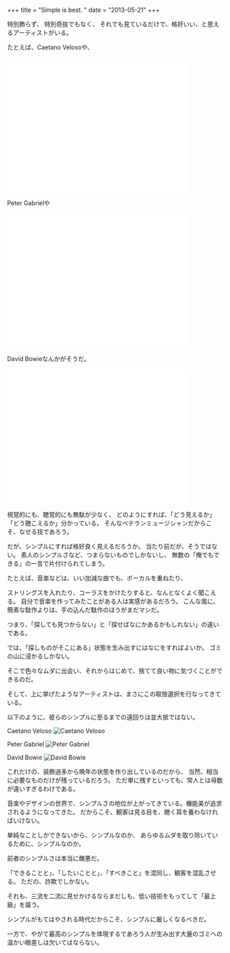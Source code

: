 +++
title = "Simple is best. "
date = "2013-05-21"
+++

特別飾らず、
特別奇抜でもなく、
それでも見ているだけで、格好いい、と思えるアーティストがいる。

たとえば、Caetano Velosoや、

<iframe width="420" height="315" src="//www.youtube.com/embed/KH-dtHH6-tA" frameborder="0" allowfullscreen></iframe>

Peter Gabrielや

<iframe width="420" height="315" src="//www.youtube.com/embed/aO-TM9GA3Tg" frameborder="0" allowfullscreen></iframe>

David Bowieなんかがそうだ。

<iframe width="420" height="315" src="//www.youtube.com/embed/YYjBQKIOb-w" frameborder="0" allowfullscreen></iframe>

視覚的にも、聴覚的にも無駄が少なく、
どのようにすれば、「どう見えるか」「どう聴こえるか」分かっている。
そんなベテランミュージシャンだからこそ、なせる技であろう。

だが、シンプルにすれば格好良く見えるだろうか。
当たり前だが、そうではない。
素人のシンプルさなど、つまらないものでしかないし、
無数の「俺でもできる」の一言で片付けられてしまう。

たとえば、音楽などは、いい加減な曲でも、ボーカルを重ねたり、

ストリングスを入れたり、コーラスをかけたりすると、なんとなくよく聞こえる。
自分で音楽を作ってみたことがある人は実感があるだろう。
こんな風に、簡素な駄作よりは、手の込んだ駄作のほうがまだマシだ。

つまり、「探しても見つからない」と「探せばなにかあるかもしれない」の違いである。

では、「探しものがそこにある」状態を生み出すにはなにをすればよいか。
ゴミの山に浸かるしかない。

そこで色々なムダに出会い、それからはじめて、捨てて良い物に気づくことができるのだ。

そして、上に挙げたようなアーティストは、まさにこの取捨選択を行なってきている。

以下のように、彼らのシンプルに至るまでの遠回りは並大抵ではない。

Caetano Veloso
![Caetano Veloso][]

Peter Gabriel
![Peter Gabriel][]

David Bowie
![David Bowie][]

これだけの、装飾過多から晩年の状態を作り出しているのだから、
当然、相当に必要なものだけが残っているだろう。
ただ単に残すといっても、常人とは母数が違いすぎるわけである。

音楽やデザインの世界で、シンプルさの地位が上がってきている。機能美が追求されるようになってきた。
だからこそ、観客は見る目を、聴く耳を養わなければいけない。

単純なことしかできないから、シンプルなのか、
あらゆるムダを取り除いているために、シンプルなのか。

前者のシンプルさは本当に醜悪だ。

「できることと」、「したいことと」、「すべきこと」を混同し、観客を混乱させる。
ただの、詐欺でしかない。

それも、三流を二流に見せかけるならまだしも、低い技術をもってして「最上級」を謳う。

シンプルがもてはやされる時代だからこそ、シンプルに厳しくなるべきだ。

一方で、やがて最高のシンプルを体現するであろう人が生み出す大量のゴミへの温かい眼差しは欠いてはならない。

[Caetano Veloso]: /images/caetanoveloso.jpg
[Peter Gabriel]: /images/petergabriel.jpg
[David Bowie]: /images/davidbowie.jpg
